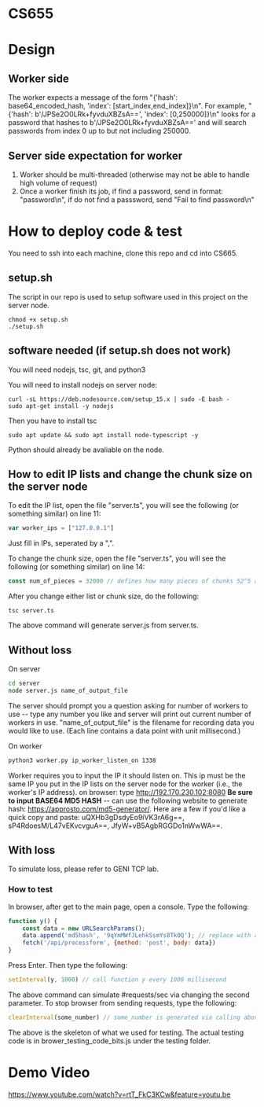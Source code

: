 # CS655

# Design
## Worker side

The worker expects a message of the form "{'hash': base64_encoded_hash, 'index': [start_index,end_index]}\n". For example, "{'hash': b'/JPSe2O0LRk+fyvduXBZsA==', 'index': [0,250000]}\n" looks for a password that hashes to b'/JPSe2O0LRk+fyvduXBZsA==' and will search passwords from index 0 up to but not including 250000.

## Server side expectation for worker
1. Worker should be multi-threaded (otherwise may not be able to handle high volume of request) 
2. Once a worker finish its job, if find a password, send in format: "password\n", if do not find a passsword, send "Fail to find password\n"

# How to deploy code & test
You need to ssh into each machine, clone this repo and cd into CS665. 
## setup.sh
The script in our repo is used to setup software used in this project on the server node. 
```
chmod +x setup.sh
./setup.sh
```
## software needed (if setup.sh does not work)
You will need nodejs, tsc, git, and python3

You will need to install nodejs on server node:
```shell
curl -sL https://deb.nodesource.com/setup_15.x | sudo -E bash -
sudo apt-get install -y nodejs
```
Then you have to install tsc
```shell
sudo apt update && sudo apt install node-typescript -y
```

Python should already be avaliable on the node.

## How to edit IP lists and change the chunk size on the server node
To edit the IP list, open the file "server.ts", you will see the following (or something similar) on line 11:
```javascript
var worker_ips = ["127.0.0.1"]
```
Just fill in IPs, seperated by a ",".

To change the chunk size, open the file "server.ts", you will see the following (or something similar) on line 14: 
```javascript
const num_of_pieces = 32000 // defines how many pieces of chunks 52^5 are broken down into
```

After you change either list or chunk size, do the following:
```shell
tsc server.ts
```
The above command will generate server.js from server.ts.

## Without loss
On server
```sh
cd server
node server.js name_of_output_file
```
The server should prompt you a question asking for number of workers to use -- type any number you like and server will print out current number of workers in use. "name_of_output_file" is the filename for recording data you would like to use. (Each line contains a data point with unit millisecond.)

On worker
```sh
python3 worker.py ip_worker_listen_on 1338
```
Worker requires you to input the IP it should listen on. This ip must be the same IP you put in the IP lists on the server node for the worker (i.e., the worker's IP address).
on browser: type http://192.170.230.102:8080 **Be sure to input BASE64 MD5 HASH** -- can use the following website to generate hash: https://approsto.com/md5-generator/.
Here are a few if you'd like a quick copy and paste: uQXHb3gDsdyEo9iVK3rA6g==, sP4RdoesM/L47vEKvcvguA==, JfyW+vB5AgbRGGDo1nWwWA==.

## With loss
To simulate loss, please refer to GENI TCP lab.


### How to test
In browser, after get to the main page, open a console. Type the following:
```javascript
function y() {
    const data = new URLSearchParams(); 
    data.append('md5hash', '9qYmMWfJLehkSsmYs8Tk0Q'); // replace with any hash you like
    fetch('/api/processform', {method: 'post', body: data})
}
```
Press Enter. Then type the following:
```javascript
setInterval(y, 1000) // call function y every 1000 millisecond
```
The above command can simulate #requests/sec via changing the second parameter. To stop browser from sending requests, type the following:
```javascript
clearInterval(some_number) // some_number is generated via calling above command
```

The above is the skeleton of what we used for testing. The actual testing code is in brower_testing_code_bits.js under the testing folder.

# Demo Video
https://www.youtube.com/watch?v=rtT_FkC3KCw&feature=youtu.be
